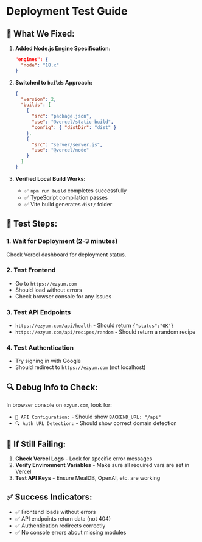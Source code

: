 # Deployment Test Guide

## 🔧 What We Fixed:

1. **Added Node.js Engine Specification:**

   ```json
   "engines": {
     "node": "18.x"
   }
   ```

2. **Switched to `builds` Approach:**

   ```json
   {
     "version": 2,
     "builds": [
       {
         "src": "package.json",
         "use": "@vercel/static-build",
         "config": { "distDir": "dist" }
       },
       {
         "src": "server/server.js",
         "use": "@vercel/node"
       }
     ]
   }
   ```

3. **Verified Local Build Works:**
   - ✅ `npm run build` completes successfully
   - ✅ TypeScript compilation passes
   - ✅ Vite build generates `dist/` folder

## 🧪 Test Steps:

### 1. Wait for Deployment (2-3 minutes)

Check Vercel dashboard for deployment status.

### 2. Test Frontend

- Go to `https://ezyum.com`
- Should load without errors
- Check browser console for any issues

### 3. Test API Endpoints

- `https://ezyum.com/api/health` - Should return `{"status":"OK"}`
- `https://ezyum.com/api/recipes/random` - Should return a random recipe

### 4. Test Authentication

- Try signing in with Google
- Should redirect to `https://ezyum.com` (not localhost)

## 🔍 Debug Info to Check:

In browser console on `ezyum.com`, look for:

- `🔧 API Configuration:` - Should show `BACKEND_URL: "/api"`
- `🔍 Auth URL Detection:` - Should show correct domain detection

## 🚨 If Still Failing:

1. **Check Vercel Logs** - Look for specific error messages
2. **Verify Environment Variables** - Make sure all required vars are set in Vercel
3. **Test API Keys** - Ensure MealDB, OpenAI, etc. are working

## ✅ Success Indicators:

- ✅ Frontend loads without errors
- ✅ API endpoints return data (not 404)
- ✅ Authentication redirects correctly
- ✅ No console errors about missing modules

